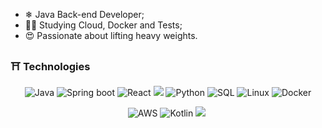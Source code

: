 - ❄ Java Back-end Developer;
- 🕵️‍♀️ Studying Cloud, Docker and Tests;
- 😍 Passionate about lifting heavy weights.
  
<h3> 
  ⛩ Technologies
</h3>
<div align="center">
  <img src="https://custom-icon-badges.demolab.com/badge/Java-24273a.svg?style=for-the-badge&logo=java-bold&logoColor=E0144C" alt="Java"/>
  <img src="https://img.shields.io/badge/spring-24273a?style=for-the-badge&logo=spring&logoColor=white" alt="Spring boot"/>
  <img src="https://img.shields.io/badge/react-24273a?style=for-the-badge&logo=react&logoColor=%2361DAFB" alt="React"/>
  <img src="https://img.shields.io/badge/postgres-24273a?style=for-the-badge&logo=postgresql&logoColor=white alt="PostgreSQL"/>
  <img src="https://img.shields.io/badge/Python-24273a?logo=python&style=for-the-badge&logoColor=3776AB" alt="Python"/>
  <img src="https://custom-icon-badges.demolab.com/badge/SQL-24273a.svg?style=for-the-badge&logo=database&logoColor=fea314" alt="SQL"/>
  <img src="https://img.shields.io/badge/Linux-24273a?style=for-the-badge&logo=linux&logoColor=FCC624" alt="Linux"/>
  <img src="https://img.shields.io/badge/Docker-24273a.svg?style=for-the-badge&logo=docker&logoColor=#2da9e3" alt="Docker"/>
  <img src="https://img.shields.io/badge/AWS-24273a?logo=amazon-aws&logoColor=e69f2e&style=for-the-badge" alt="AWS">
  <img src="https://img.shields.io/badge/kotlin-24273a?style=for-the-badge&logo=kotlin&logoColor=white" alt="Kotlin">
  <img src="https://img.shields.io/badge/javascript-24273a?style=for-the-badge&logo=javascript&logoColor=%23F7DF1E alt="JavaScript"/>


<img src="https://raw.githubusercontent.com/catppuccin/catppuccin/main/assets/misc/transparent.png" height="30" width="0px" />
</div>
<div align="center">

